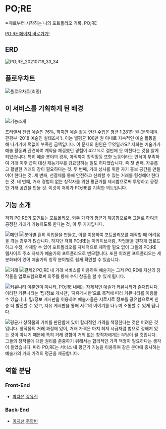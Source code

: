 # PO;RE
✒제로부터 시작하는 나의 포트폴리오 기록, PO;RE

[PO;RE 페이지 바로가기!](https://pore-likelion.herokuapp.com/)

## ERD
![PO;RE_20210719_33_34](https://github.com/kikingki/Pore_heroku/assets/63100425/f0d0c0f6-e591-4563-9035-429aebdccf46)

## 플로우차트
![플로우차트(최종)](https://github.com/kikingki/Pore_heroku/assets/63100425/5003c5a5-f3e0-4c7d-a099-d51c66d3cb84)

## 이 서비스를 기획하게 된 배경
![기능소개](https://user-images.githubusercontent.com/63100425/157116107-33907a5a-d832-4bca-b4bb-0e2f643aa0ae.png)

프리랜서 전업 예술인 76%, 하지만 예술 활동 연간 수입은 평균 1,281만 원 (문화체육관광부 ‘2018 예술인 실태조사’). 이는 월평균 100만 원 이내로 지속적인 예술 활동을 해 나가기에 턱없이 부족한 금액입니다. 이 문제의 원인은 무엇일까요? 저희는 예술가가 예술 활동과 관련하여 계약을 체결했던 경험이 42.1%로 절반에 못 미친다는 것을 알게 되었습니다. 특히 예술 분야의 경우, 아직까지 창작활동 또한 노동이라는 인식이 부족하여 거래 이후 급여 대신 재능기부를 강요당하는 일도 허다했습니다. 즉 첫 번째, 자유롭고 활발한 거래의 장이 필요하다는 것. 두 번째, 거래 성사를 위한 자기 홍보 공간을 만들어야 한다는 것. 세 번째, 선결제를 통해 안전하고 신뢰할 수 있는 거래를 형성해야 한다는 것. 네 번째, 거래 경험이 없는 창작자를 위한 평균가를 제시함으로써 투명하고 공정한 거래 공간을 만들 것. 이것이 저희가 PO;RE를 기획한 의도입니다.

## 기능 소개
저희 PO;RE의 포인트는 포트폴리오, 외주 가격의 평균가 제공함으로써 그들로 하여금 공정한 거래가 가능하도록 한다는 것, 이 두 가지입니다.

![메인](https://user-images.githubusercontent.com/63100425/157116138-296cf667-5732-431d-9672-08ca9750e9b6.PNG)
![분야별](https://user-images.githubusercontent.com/63100425/157116142-d2fd3924-2e9f-490e-aa70-18b0c74945e5.PNG)
흔히 작업물을 만들고, 이를 이용하여 포트폴리오를 제작할 때 어려움을 겪는 경우가 많습니다. 하지만 저희 PO;RE는 아카이브처럼, 작업물을 편하게 업로드하고 수정, 삭제할 수 있어 포트폴리오를 자체적으로 제작할 필요 없이 그들의 PO;RE 웹사이트 주소 자체가 예술가의 포트폴리오로 변모합니다. 또한 이러한 포트폴리오는 세분화되어 있어 예술가의 창작 분야별로 쉽게 확인할 수 있습니다. 

![거래](https://user-images.githubusercontent.com/63100425/157116134-2b277fda-2794-40f4-a18f-3b2eb716b66c.PNG)
![결제2](https://user-images.githubusercontent.com/63100425/157116925-34c84d6e-c88e-43fe-bb01-d50245694271.png)
PO;RE 내 거래 서비스를 이용하여 예술가는 그저 PO;RE에 자신의 창작물을 업로드함으로써 외주를 통해 수익 창출을 할 수 있게 됩니다.

![커뮤니티](https://user-images.githubusercontent.com/63100425/157116145-df6299c1-9d87-437b-972b-64de56dc4931.PNG)
이뿐만이 아니라, PO;RE 내에는 자체적인 예술가 커뮤니티가 존재합니다. 이러한 커뮤니티는 ‘팁/정보 게시판’, ‘자유게시판’으로 목적에 따라 커뮤니티를 이용할 수 있습니다. 팁/정보 게시판을 이용하여 예술가들은 서로서로 정보를 공유함으로써 한 층 더 발전할 수 있고, 자유 게시판을 통해 서로의 이야기를 나누며 소통할 수 있게 됩니다.

![평균가](https://user-images.githubusercontent.com/63100425/157116146-797c39d5-c638-4a0e-a0cd-ee11ba7d69b0.PNG)
창작물의 가치를 판단함에 있어 합리적인 가격을 책정한다는 것은 어려운 것입니다. 창작물의 거래 과정에 있어, 거래 가격은 마치 최저 시급처럼 법으로 정해져 있는 것이 아니기 때문에 특히 거래 경험이 거의 없는 창작자에게는 부담이 될 것입니다. 그들의 창작물에 대한 권리를 존중하기 위해서는 합리적인 가격 책정이 필요하다는 생각이 들었습니다. 따라 PO;RE는 서비스 내 평균가 기능을 이용하여 같은 분야에 종사하는 예술가의 거래 가격의 평균을 제공합니다.

## 역할 분담
### Front-End
- [박다은](https://github.com/ekdms3868),[강유진](https://github.com/yujingang12)
### Back-End
 - [이지선](https://github.com/kikingki),[주영빈](https://github.com/Rommmu)
